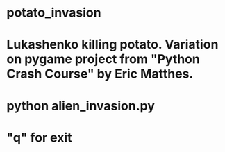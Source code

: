 # potato_invasion
# Lukashenko killing potato. Variation on pygame project from "Python Crash Course" by Eric Matthes.



# python alien_invasion.py
# "q" for exit


